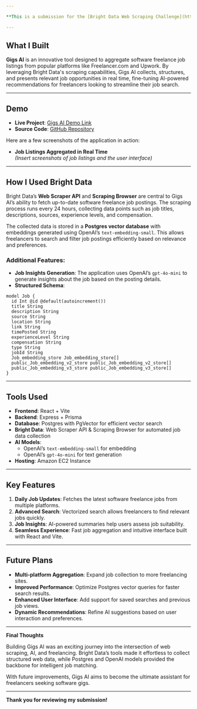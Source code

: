 ```yaml
---

**This is a submission for the [Bright Data Web Scraping Challenge](https://dev.to/challenges/brightdata): Most Creative Use of Web Data for AI Models**

---
```


## What I Built

**Gigs AI** is an innovative tool designed to aggregate software freelance job listings from popular platforms like Freelancer.com and Upwork. By leveraging Bright Data's scraping capabilities, Gigs AI collects, structures, and presents relevant job opportunities in real time, fine-tuning AI-powered recommendations for freelancers looking to streamline their job search.

---

## Demo

- **Live Project**: [Gigs AI Demo Link](#)
- **Source Code**: [GitHub Repository](https://github.com/CijeTheCreator/Paste-to-Replace/blob/main/src/model.ts)

Here are a few screenshots of the application in action:

- **Job Listings Aggregated in Real Time**  
  _(Insert screenshots of job listings and the user interface)_

---

## How I Used Bright Data

Bright Data’s **Web Scraper API** and **Scraping Browser** are central to Gigs AI’s ability to fetch up-to-date software freelance job postings. The scraping process runs every 24 hours, collecting data points such as job titles, descriptions, sources, experience levels, and compensation.

The collected data is stored in a **Postgres vector database** with embeddings generated using OpenAI’s `text-embedding-small`. This allows freelancers to search and filter job postings efficiently based on relevance and preferences.

### Additional Features:

- **Job Insights Generation**: The application uses OpenAI’s `gpt-4o-mini` to generate insights about the job based on the posting details.
- **Structured Schema**:

```prisma
model Job {
  id Int @id @default(autoincrement())
  title String
  description String
  source String
  location String
  link String
  timePosted String
  experienceLevel String
  compensation String
  type String
  jobId String
  Job_embedding_store Job_embedding_store[]
  public_Job_embedding_v2_store public_Job_embedding_v2_store[]
  public_Job_embedding_v3_store public_Job_embedding_v3_store[]
}
```

---

## Tools Used

- **Frontend**: React + Vite
- **Backend**: Express + Prisma
- **Database**: Postgres with PgVector for efficient vector search
- **Bright Data**: Web Scraper API & Scraping Browser for automated job data collection
- **AI Models**:
  - OpenAI’s `text-embedding-small` for embedding
  - OpenAI’s `gpt-4o-mini` for text generation
- **Hosting**: Amazon EC2 Instance

---

## Key Features

1. **Daily Job Updates**: Fetches the latest software freelance jobs from multiple platforms.
2. **Advanced Search**: Vectorized search allows freelancers to find relevant jobs quickly.
3. **Job Insights**: AI-powered summaries help users assess job suitability.
4. **Seamless Experience**: Fast job aggregation and intuitive interface built with React and Vite.

---

## Future Plans

- **Multi-platform Aggregation**: Expand job collection to more freelancing sites.
- **Improved Performance**: Optimize Postgres vector queries for faster search results.
- **Enhanced User Interface**: Add support for saved searches and previous job views.
- **Dynamic Recommendations**: Refine AI suggestions based on user interaction and preferences.

---

**Final Thoughts**

Building Gigs AI was an exciting journey into the intersection of web scraping, AI, and freelancing. Bright Data’s tools made it effortless to collect structured web data, while Postgres and OpenAI models provided the backbone for intelligent job matching.

With future improvements, Gigs AI aims to become the ultimate assistant for freelancers seeking software gigs.

---

**Thank you for reviewing my submission!**
